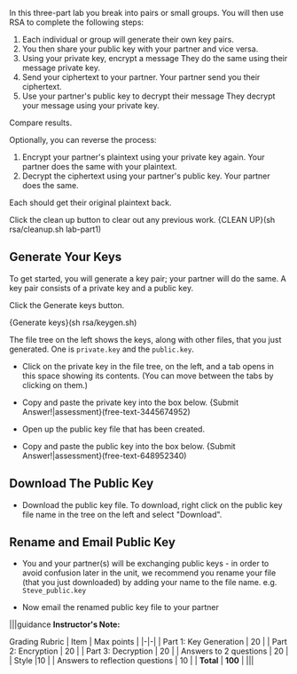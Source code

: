 In this three-part lab you break into pairs or small groups. You will then use RSA to complete the following steps:

1. Each individual or group will generate their own key pairs.
1. You then share your public key with your partner and vice versa.
1. Using your private key, encrypt a message
    They do the same using their message private key.
1. Send your ciphertext to your partner.
    Your partner send you their ciphertext.
1. Use your partner's public key to decrypt their message
    They decrypt your message using your private key.

Compare results.

Optionally, you can reverse the process:
1. Encrypt your partner's plaintext using your private key again.
    Your partner does the same with your plaintext.
1. Decrypt the ciphertext using your partner's public key.
    Your partner does the same.
    
Each should get their original plaintext back.

Click the clean up button to clear out any previous work.
{CLEAN UP}(sh rsa/cleanup.sh lab-part1)

## Generate Your Keys

To get started, you will generate a key pair; your partner will do the same. A key pair consists of a private key and a public key.

Click the Generate keys button.

{Generate keys}(sh rsa/keygen.sh) 

The file tree on the left shows the keys, along with other files, that you just generated. One is ```private.key``` and the ```public.key```.

 - Click on the private key in the file tree, on the left, and a tab opens in this space showing its contents. (You can move between the tabs by clicking on them.)
 - Copy and paste the private key into the box below. 
 {Submit Answer!|assessment}(free-text-3445674952)

 - Open up the public key file that has been created.
 - Copy and paste the public key into the box below. 
 {Submit Answer!|assessment}(free-text-648952340)
 
## Download The Public Key

 - Download the public key file. To download, right click on the public key file name in the tree on the left and select "Download". 

## Rename and Email Public Key

- You and your partner(s) will be exchanging public keys - in order to avoid confusion later in the unit, we recommend you rename your file (that you just downloaded) by adding your name to the file name. e.g. ```Steve_public.key```

- Now email the renamed public key file to your partner

|||guidance
**Instructor's Note:**

Grading Rubric
| Item | Max points |
|-|-|
| Part 1: Key Generation |	20 |
| Part 2: Encryption |	20 |
| Part 3: Decryption |	20 |
| Answers to 2 questions	| 20 |
| Style	|10 |
| Answers to reflection questions	| 10 |
| **Total** | **100** |
|||
